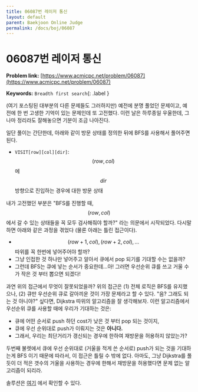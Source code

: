 ```yaml
---
title: 06087번 레이저 통신
layout: default
parent: Baekjoon Online Judge
permalink: /docs/boj/06087
---
```


# 06087번 레이저 통신

**Problem link:** [https://www.acmicpc.net/problem/06087](https://www.acmicpc.net/problem/06087)

**Keywords:** `Breadth first search`{: .label }

(여기 포스팅된 대부분의 다른 문제들도 그러하지만) 예전에 분명 풀었던 문제이고, 예전에 한 번 고생한 기억이 있는 문제인데 또 고전했다.
이런 날은 하루종일 우울한데, 그나마 정리라도 잘해놓으면 기분이 조금 나아진다.

일단 풀이는 간단한데, 아래와 같이 방문 상태를 정의한 뒤에 BFS를 사용해서 풀어주면 된다.

- `VISIT[row][col][dir]`: $$(row, col)$$ 에 $$dir$$ 방향으로 진입하는 경우에 대한 방문 상태

내가 고전했던 부분은 "BFS를 진행할 때, $$(row, col)$$ 에서 갈 수 있는 상태들을 꼭 모두 검사해줘야 할까?" 라는 의문에서 시작되었다.
다시말하면 아래와 같은 과정을 겪었다 (물론 아래는 틀린 접근이다).

- $$(row + 1, col), (row + 2, col), ...$$ 따위를 꼭 한번에 넣어주어야 할까?
- 그냥 인접한 것 하나만 넣어주고 알아서 큐에서 pop 되기를 기대할 수는 없을까?
- 그런데 BFS는 큐에 넣는 순서가 중요한데...아! 그러면 우선순위 큐를 쓰고 거울 수가 작은 것 부터 뽑으면 되겠다!

과연 위의 접근에서 무엇이 잘못되었을까? 위의 접근은 (1) 전체 로직은 BFS를 유지했으나, (2) 큐만 우선순위 큐로 갈아끼운 것이 가장 문제라고 할 수 있다.
"음? 그래도 되는 것 아니야?" 싶다면, Dijkstra 따위의 알고리즘을 잘 생각해보자.
이런 알고리즘에서 우선순위 큐를 사용할 때에 우리가 기대하는 것은:
- 큐에 어떤 순서로 push 하던 cost가 낮은 것 부터 pop 되는 것이지,
- 큐에 우선 순위대로 push가 이뤄지는 것은 **아니다.**
- 그래서, 우리는 최단거리가 갱신되는 경우에 한하여 재방문을 허용하지 않았는가?

두번째 불렛에서 큐에 우선 순위대로 (거울을 적게 쓴 순서로) push가 되는 것을 기대하는게 BFS 이기 때문에 따라서, 이 접근은 틀릴 수 밖에 없다.
아마도, 그냥 Dijkstra를 풀듯이 더 적은 갯수의 거울을 사용하는 경우에 한해서 재방문을 허용했다면 문제 없는 알고리즘이 되리라.

솔루션은 [여기](https://github.com/i-am-wonseoklee/i-am-wonseoklee.github.io/blob/main/docs/boj/06087/sol.cc) 에서 확인할 수 있다.

<script src="https://utteranc.es/client.js"
        repo="i-am-wonseoklee/i-am-wonseoklee.github.io"
        issue-term="pathname"
        theme="github-dark-orange"
        crossorigin="anonymous"
        async>
</script>